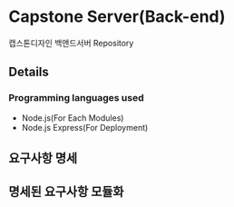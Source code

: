 # Capstone Server(Back-end)
캡스톤디자인 백앤드서버 Repository

## Details
### Programming languages used
* Node.js(For Each Modules)
* Node.js Express(For Deployment)

## 요구사항 명세

## 명세된 요구사항 모듈화
